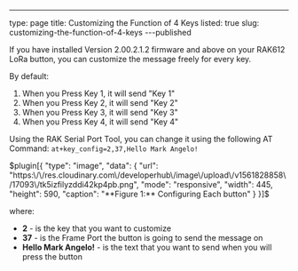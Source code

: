 ---
type: page
title: Customizing the Function of 4 Keys
listed: true
slug: customizing-the-function-of-4-keys
---published

If you have installed Version 2.00.2.1.2 firmware and above on your RAK612 LoRa button, you can customize the message freely for every key.

By default:

1. When you Press Key 1, it will send "Key 1"
2. When you Press Key 2, it will send "Key 2"
3. When you Press Key 3, it will send "Key 3"
4. When you Press Key 4, it will send "Key 4"

Using the RAK Serial Port Tool, you can change it using the following AT Command:
`at+key_config=2,37,Hello Mark Angelo!`

$plugin[{
    "type": "image",
    "data": {
        "url": "https:\/\/res.cloudinary.com\/developerhub\/image\/upload\/v1561828858\/17093\/tk5izfilyzddi42kp4pb.png",
        "mode": "responsive",
        "width": 445,
        "height": 590,
        "caption": "**Figure 1:** Configuring Each button"
    }
}]$

where:

- **2** - is the key that you want to customize
- **37** - is the Frame Port the button is going to send the message on
- **Hello Mark Angelo!** - is the text that you want to send when you will press the button

